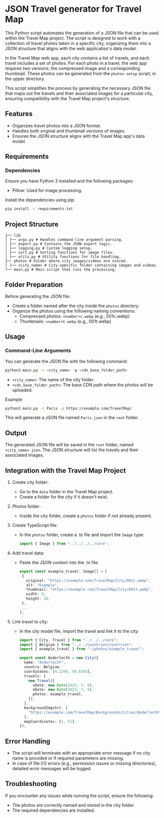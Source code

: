 # JSON Travel generator for Travel Map

This Python script automates the generation of a JSON file that can be used within the Travel Map project. The script is designed to work with a collection of travel photos taken in a specific city, organizing them into a JSON structure that aligns with the web application's data model.

In the Travel Map web app, each city contains a list of travels, and each travel includes a set of photos. For each photo in a travel, the web app requires two versions: the compressed image and a corresponding thumbnail. These photos can be generated from the `photos-setup` script, in the upper directory.

This script simplifies the process by generating the necessary JSON file that maps out the travels and their associated images for a particular city, ensuring compatibility with the Travel Map project's structure.

## Features

- Organizes travel photos into a JSON format.
- Handles both original and thumbnail versions of images.
- Ensures the JSON structure aligns with the Travel Map app's data model.

## Requirements

### Dependencies

Ensure you have Python 3 installed and the following packages:

- Pillow: Used for image processing.

Install the dependencies using pip:

```bash
pip install -r requirements.txt
```

## Project Structure

```text
├── lib
│ ├── args.py # Handles command-line argument parsing.
│ ├── export.py # Contains the JSON export logic.
│ ├── logging.py # Custom logging setup.
│ ├── sort.py # Sorting functions for image files.
│ ├── utils.py # Utility functions for file handling.
├── photos # Folder where city images/videos are stored.
│ ├── <city_name> # City-specific folder containing images and videos.
└── main.py # Main script that runs the processing.
```

## Folder Preparation

Before generating the JSON file:

- Create a folder named after the city inside the `photos` directory.
- Organize the photos using the following naming conventions:
  - Compressed photos: `<number>c.webp` (e.g., 001c.webp)
  - Thumbnails: `<number>t.webp` (e.g., 001t.webp)

## Usage

### Command-Line Arguments

You can generate the JSON file with the following command:

```bash
python3 main.py -c <city_name> -p <cdn_base_folder_path>
```

- `<city_name>`: The name of the city folder.
- `<cdn_base_folder_path>`: The base CDN path where the photos will be uploaded.

Example

```bash
python3 main.py -c Paris -p https://example.com/TravelMap/
```

This will generate a JSON file named `Paris.json` in the `root` folder.

## Output

The generated JSON file will be saved in the `root` folder, named `<city_name>.json`.
The JSON structure will list the travels and their associated images.

## Integration with the Travel Map Project

1.  Create city folder:
    - Go to the `data` folder in the Travel Map project.
    - Create a folder for the city if it doesn't exist.
2.  Photos folder:
    - Inside the city folder, create a `photos` folder if not already present.
3.  Create TypeScript file:
    - In the `photos` folder, create a .ts file and import the `Image` type:
      ```typescript
      import { Image } from "../../../../core";
      ```
4.  Add travel data:
    - Paste the JSON content into the .ts file:
      ```typescript
      export const example_travel: Image[] = [
       {
         original: "https://example.com/TravelMap/City/001c.webp",
         alt: "Example",
         thumbnail: "https://example.com/TravelMap/City/001t.webp",
         width: 9,
         height: 16,
       },
       ...
      ];
      ```
5.  Link travel to city:

    - In the city model file, import the travel and link it to the city:

      ```typescript
      import { City, Travel } from "../../../core";
      import { Belgium } from "../../countries/countries";
      import { example_travel } from "./photos/example_travel";

      export const Anderlecth = new City({
        name: "Anderlecht",
        country: Belgium,
        coordinates: [4.1299, 50.8383],
        travels: [
          new Travel({
            sDate: new Date(2023, 7, 6),
            eDate: new Date(2023, 7, 6),
            photos: example_travel,
          }),
        ],
        backgroundImgsSrc: [
          "https://example.com/TravelMap/Backgrounds/Cities/Anderlecht.webp",
        ],
        mapCoordinates: [1, 51],
      });
      ```

## Error Handling

- The script will terminate with an appropriate error message if no city name is provided or if required parameters are missing.
- In case of file I/O errors (e.g., permission issues or missing directories), detailed error messages will be logged.

## Troubleshooting

If you encounter any issues while running the script, ensure the following:

- The photos are correctly named and stored in the city folder.
- The required dependencies are installed.
